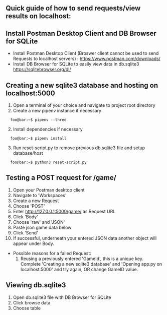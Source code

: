 ## Quick guide of how to send requests/view results on localhost:

## Install Postman Desktop Client and DB Browser for SQLite
- Install Postman Desktop Client (Broswer client cannot be used to send Requests to localhost servers) : https://www.postman.com/downloads/ 
- Install DB Browser for SQLite to easily view data in db.sqlite3 https://sqlitebrowser.org/dl/

## Creating a new sqlite3 database and hosting on localhost:5000
1. Open a terminal of your choice and navigate to project root directory
2. Create a new pipenv instance if necessary
```console
  foo@bar:~$ pipenv --three
```
2.  Install dependencies if necessary
```console
  foo@bar:~$ pipenv install
```
3. Run reset-script.py to remove previous db.sqlite3 file and setup database/host
```console
  foo@bar:~$ python3 reset-script.py
```

## Testing a POST request for /game/
1. Open your Postman desktop client
2. Navigate to 'Workspaces'
3. Create a new Request
4. Choose 'POST'
5. Enter http://127.0.0.1:5000/game/ as Request URL
6. Click 'Body'
7. Choose 'raw' and 'JSON'
8. Paste json game data below
9. Click 'Send'
10. If successful, underneath your entered JSON data another object will appear under Body.

- Possible reasons for a failed Request:
  1.  Reusing a previously entered 'GameId', this is a unique key. Complete 'Creating a new sqlite3 database' and 'Opening app.py on localhost:5000' and try again, OR change GameID value.

## Viewing db.sqlite3
1. Open db.sqlite3 file with DB Browser for SQLite
2. Click browse data
3. Choose table
